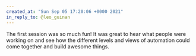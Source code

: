 ```yaml
---
created_at: "Sun Sep 05 17:20:06 +0000 2021"
in_reply_to: @leo_guinan
---
```


The first session was so much fun! It was great to hear what people were working on and see how the different levels and views of automation could come together and build awesome things.